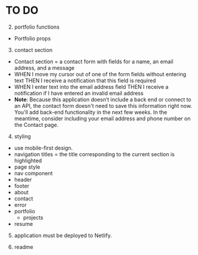 # TO DO
2. portfolio functions
- Portfolio props

3. contact section 
- Contact section = a contact form with fields for a name, an email address, and a message
- WHEN I move my cursor out of one of the form fields without entering text THEN I receive a notification that this field is required
- WHEN I enter text into the email address field THEN I receive a notification if I have entered an invalid email address
- **Note**: Because this application doesn’t include a back end or connect to an API, the contact form doesn't need to save this information right now. You'll add back-end functionality in the next few weeks. In the meantime, consider including your email address and phone number on the Contact page.

4. styling
- use mobile-first design.
- navigation titles = the title corresponding to the current section is highlighted
- page style
- nav component
- header
- footer
- about
- contact
- error
- portfolio 
    - projects
- resume

5. application must be deployed to Netlify.

6. readme